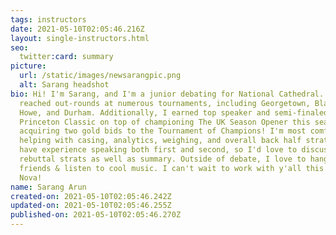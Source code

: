 ```yaml
---
tags: instructors
date: 2021-05-10T02:05:46.216Z
layout: single-instructors.html
seo:
  twitter:card: summary
picture:
  url: /static/images/newsarangpic.png
  alt: Sarang headshot
bio: Hi! I'm Sarang, and I'm a junior debating for National Cathedral. I've
  reached out-rounds at numerous tournaments, including Georgetown, Blake, Jack
  Howe, and Durham. Additionally, I earned top speaker and semi-finaled the
  Princeton Classic on top of championing The UK Season Opener this season,
  acquiring two gold bids to the Tournament of Champions! I'm most comfortable
  helping with casing, analytics, weighing, and overall back half strategies. I
  have experience speaking both first and second, so I'd love to discuss
  rebuttal strats as well as summary. Outside of debate, I love to hang with
  friends & listen to cool music. I can't wait to work with y'all this summer at
  Nova!
name: Sarang Arun
created-on: 2021-05-10T02:05:46.242Z
updated-on: 2021-05-10T02:05:46.255Z
published-on: 2021-05-10T02:05:46.270Z
---
```

